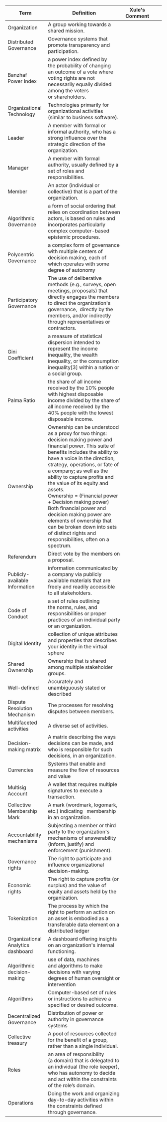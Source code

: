 | Term                               | Definition                                                                                                                                                                                                                                                                                                                                                                                                                                                                                                                                             | Xule's Comment |     |     |
| ---------------------------------- | ------------------------------------------------------------------------------------------------------------------------------------------------------------------------------------------------------------------------------------------------------------------------------------------------------------------------------------------------------------------------------------------------------------------------------------------------------------------------------------------------------------------------------------------------------ | -------------- | --- | --- |
| Organization                       | A group working towards a shared mission.                                                                                                                                                                                                                                                                                                                                                                                                                                                                                                              |                |     |     |
| Distributed Governance             | Governance systems that promote transparency and participation.                                                                                                                                                                                                                                                                                                                                                                                                                                                                                        |                |     |     |
| Banzhaf Power Index                | a power index defined by the probability of changing an outcome of a vote where voting rights are not necessarily equally divided among the voters or shareholders.                                                                                                                                                                                                                                                                                                                                                                                    |                |     |     |
| Organizational Technology          | Technologies primarily for organizational activities (similar to business software).                                                                                                                                                                                                                                                                                                                                                                                                                                                                   |                |     |     |
| Leader                             | A member with formal or informal authority, who has a strong influence over the strategic direction of the organization.                                                                                                                                                                                                                                                                                                                                                                                                                               |                |     |     |
| Manager                            | A member with formal authority, usually defined by a set of roles and responsibilities.                                                                                                                                                                                                                                                                                                                                                                                                                                                                |                |     |     |
| Member                             | An actor (individual or collective) that is a part of the organization.                                                                                                                                                                                                                                                                                                                                                                                                                                                                                |                |     |     |
| Algorithmic Governance             | a form of social ordering that relies on coordination between actors, is based on rules and incorporates particularly complex computer-based epistemic procedures.                                                                                                                                                                                                                                                                                                                                                                                     |                |     |     |
| Polycentric Governance             | a complex form of governance with multiple centers of decision making, each of which operates with some degree of autonomy                                                                                                                                                                                                                                                                                                                                                                                                                             |                |     |     |
| Participatory Governance           | The use of deliberative methods (e.g., surveys, open meetings, proposals) that directly engages the members to direct the organization's governance,  directly by the members, and/or indirectly through representatives or contractors.                                                                                                                                                                                                                                                                                                               |                |     |     |
| Gini Coefficient                   | a measure of statistical dispersion intended to represent the income inequality, the wealth inequality, or the consumption inequality[3] within a nation or a social group.                                                                                                                                                                                                                                                                                                                                                                            |                |     |     |
| Palma Ratio                        | the share of all income received by the 10% people with highest disposable income divided by the share of all income received by the 40% people with the lowest disposable income.                                                                                                                                                                                                                                                                                                                                                                     |                |     |     |
| Ownership                          | Ownership can be understood as a proxy for two things: decision making power and financial power. This suite of benefits includes the ability to have a voice in the direction, strategy, operations, or fate of a company; as well as the ability to capture profits and the value of its equity and assets.  <br>Ownership = (Financial power + Decision making power)  <br>Both financial power and decision making power are elements of ownership that can be broken down into sets of distinct rights and responsibilities, often on a spectrum. |                |     |     |
| Referendum                         | Direct vote by the members on a proposal.                                                                                                                                                                                                                                                                                                                                                                                                                                                                                                              |                |     |     |
| Publicly-available Information     | information communicated by a company via publicly available materials that are freely and readily accessible to all stakeholders.                                                                                                                                                                                                                                                                                                                                                                                                                     |                |     |     |
| Code of Conduct                    | a set of rules outlining the norms, rules, and responsibilities or proper practices of an individual party or an organization.                                                                                                                                                                                                                                                                                                                                                                                                                         |                |     |     |
| Digital Identity                   | collection of unique attributes and properties that describes your identity in the virtual sphere                                                                                                                                                                                                                                                                                                                                                                                                                                                      |                |     |     |
| Shared Ownership                   | Ownership that is shared among multiple stakeholder groups.                                                                                                                                                                                                                                                                                                                                                                                                                                                                                            |                |     |     |
| Well-defined                       | Accurately and unambiguously stated or described                                                                                                                                                                                                                                                                                                                                                                                                                                                                                                       |                |     |     |
| Dispute Resolution Mechanism       | The processes for resolving disputes between members.                                                                                                                                                                                                                                                                                                                                                                                                                                                                                                  |                |     |     |
| Multifaceted activities            | A diverse set of activities.                                                                                                                                                                                                                                                                                                                                                                                                                                                                                                                           |                |     |     |
| Decision-making matrix             | A matrix describing the ways decisions can be made, and who is responsible for such decisions, in an organization.                                                                                                                                                                                                                                                                                                                                                                                                                                     |                |     |     |
| Currencies                         | Systems that enable and measure the flow of resources and value                                                                                                                                                                                                                                                                                                                                                                                                                                                                                        |                |     |     |
| Multisig Account                   | A wallet that requires multiple signatures to execute a transaction.                                                                                                                                                                                                                                                                                                                                                                                                                                                                                   |                |     |     |
| Collective Membership Mark         | A mark (wordmark, logomark, etc.) indicating   membership in an organization.                                                                                                                                                                                                                                                                                                                                                                                                                                                                          |                |     |     |
| Accountability mechanisms          | Subjecting a member or third party to the organization's mechanisms of answerability (inform, justify) and enforcement (punishment).                                                                                                                                                                                                                                                                                                                                                                                                                   |                |     |     |
| Governance rights                  | The right to participate and influence organizational decision-making.                                                                                                                                                                                                                                                                                                                                                                                                                                                                                 |                |     |     |
| Economic rights                    | The right to capture profits (or surplus) and the value of equity and assets held by the organization.                                                                                                                                                                                                                                                                                                                                                                                                                                                 |                |     |     |
| Tokenization                       | The process by which the right to perform an action on an asset is embodied as a transferable data element on a distributed ledger                                                                                                                                                                                                                                                                                                                                                                                                                     |                |     |     |
| Organizational Analytics dashboard | A dashboard offering insights on an organization's internal functioning.                                                                                                                                                                                                                                                                                                                                                                                                                                                                               |                |     |     |
| Algorithmic decision-making        | use of data, machines and algorithms to make decisions with varying degrees of human oversight or intervention                                                                                                                                                                                                                                                                                                                                                                                                                                         |                |     |     |
| Algorithms                         | Computer-based set of rules or instructions to achieve a specified or desired outcome.                                                                                                                                                                                                                                                                                                                                                                                                                                                                 |                |     |     |
| Decentralized Governance           | Distribution of power or authority in governance systems                                                                                                                                                                                                                                                                                                                                                                                                                                                                                               |                |     |     |
| Collective treasury                | A pool of resources collected for the benefit of a group, rather than a single individual.                                                                                                                                                                                                                                                                                                                                                                                                                                                             |                |     |     |
| Roles                              | an area of responsibility (a domain) that is delegated to an individual (the role keeper), who has autonomy to decide and act within the constraints of the role’s domain.                                                                                                                                                                                                                                                                                                                                                                             |                |     |     |
| Operations                         | Doing the work and organizing day-to-day activities within the constraints defined through governance.                                                                                                                                                                                                                                                                                                                                                                                                                                                 |                |     |     |

